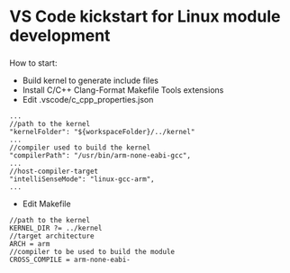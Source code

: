 VS Code kickstart for Linux module development
==============================================

###
How to start:

- Build kernel to generate include files
- Install C/C++ Clang-Format Makefile Tools extensions
- Edit .vscode/c_cpp_properties.json
```
...
//path to the kernel
"kernelFolder": "${workspaceFolder}/../kernel"
...
//compiler used to build the kernel
"compilerPath": "/usr/bin/arm-none-eabi-gcc",
...
//host-compiler-target
"intelliSenseMode": "linux-gcc-arm",
...
```
- Edit Makefile
```
//path to the kernel
KERNEL_DIR ?= ../kernel
//target architecture
ARCH = arm
//compiler to be used to build the module
CROSS_COMPILE = arm-none-eabi-
```
